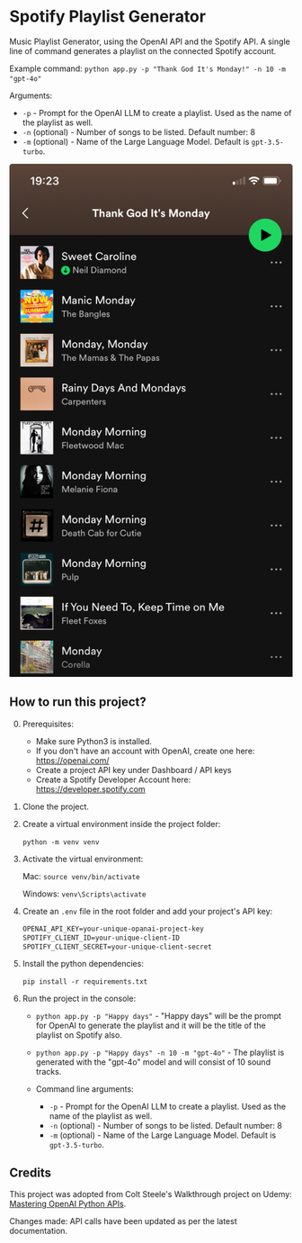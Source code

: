 # Spotify Playlist Generator

Music Playlist Generator, using the OpenAI API and the Spotify API. A single line of command generates a playlist on the connected Spotify account.


Example command: `python app.py -p "Thank God It's Monday!" -n 10 -m "gpt-4o"`

Arguments:

* `-p` - Prompt for the OpenAI LLM to create a playlist. Used as the name of the playlist as well.
* `-n` (optional) - Number of songs to be listed. Default number: 8
* `-m` (optional) - Name of the Large Language Model. Default is `gpt-3.5-turbo`.




![playlist](playlist.jpeg)


## How to run this project?


0. Prerequisites: 

    - Make sure Python3 is installed.
    - If you don't have an account with OpenAI, create one here: https://openai.com/
    - Create a project API key under Dashboard / API keys
    - Create a Spotify Developer Account here: https://developer.spotify.com

1. Clone the project.

2. Create a virtual environment inside the project folder:

    `python -m venv venv`

3. Activate the virtual environment:


    Mac: `source venv/bin/activate`


    Windows: `venv\Scripts\activate`


4. Create an `.env` file in the root folder and add your project's API key:

    ```
    OPENAI_API_KEY=your-unique-opanai-project-key
    SPOTIFY_CLIENT_ID=your-unique-client-ID
    SPOTIFY_CLIENT_SECRET=your-unique-client-secret
    ```


5. Install the python dependencies:

    `pip install -r requirements.txt`


6. Run the project in the console:

    - `python app.py -p "Happy days"` - "Happy days" will be the prompt for OpenAI to generate the playlist and it will be the title of the playlist on Spotify also.

    - `python app.py -p "Happy days" -n 10 -m "gpt-4o"` - The playlist is generated with the "gpt-4o" model and will consist of 10 sound tracks.

    - Command line arguments:
        * `-p` - Prompt for the OpenAI LLM to create a playlist. Used as the name of the playlist as well.
        * `-n` (optional) - Number of songs to be listed. Default number: 8
        * `-m` (optional) - Name of the Large Language Model. Default is `gpt-3.5-turbo`.


## Credits

This project was adopted from Colt Steele's Walkthrough project on Udemy: [Mastering OpenAI Python APIs](https://www.udemy.com/course/mastering-openai/?couponCode=24T3MT53024).

Changes made: API calls have been updated as per the latest documentation.
